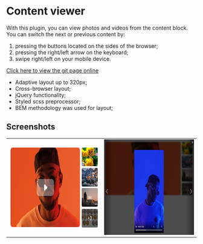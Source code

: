 # Content viewer
With this plugin, you can view photos and videos from the content block. 
<br/>
You can switch the next or previous content by:
1) pressing the buttons located on the sides of the browser;
2) pressing the right/left arrow on the keyboard;
3) swipe right/left on your mobile device.

<a href="https://viktorcoi.github.io/content-viewer/">Click here to view the git page online</a>
- Adaptive layout up to 320px;
- Cross-browser layout;
- jQuery functionality;
- Styled scss preprocessor;
- BEM methodology was used for layout;

## Screenshots
<table width="100" align="center">
    <td align="center">
        <img src="./screenshot_0.png" width="379" height="253" alt="css3"/>
    </td>
    <td align="center">
        <img src="./screenshot_1.png" width="379" height="253" alt="sass">
    </td>
</table>
